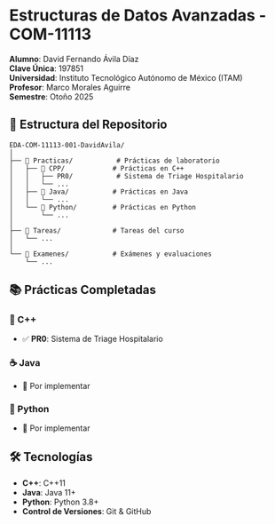 # Estructuras de Datos Avanzadas - COM-11113

**Alumno**: David Fernando Ávila Díaz  
**Clave Única**: 197851  
**Universidad**: Instituto Tecnológico Autónomo de México (ITAM)  
**Profesor**: Marco Morales Aguirre  
**Semestre**: Otoño 2025

## 📂 Estructura del Repositorio

```
EDA-COM-11113-001-DavidAvila/
│
├── 📁 Practicas/           # Prácticas de laboratorio
│   ├── 📁 CPP/            # Prácticas en C++
│   │   ├── PR0/           # Sistema de Triage Hospitalario
│   │   └── ...
│   ├── 📁 Java/           # Prácticas en Java
│   │   └── ...
│   └── 📁 Python/         # Prácticas en Python
│       └── ...
│
├── 📁 Tareas/             # Tareas del curso
│   └── ...
│
└── 📁 Examenes/           # Exámenes y evaluaciones
    └── ...
```

## 📚 Prácticas Completadas

### 🔵 C++
- ✅ **PR0**: Sistema de Triage Hospitalario

### ☕ Java
- 🔄 Por implementar

### 🐍 Python
- 🔄 Por implementar

## 🛠️ Tecnologías
- **C++**: C++11
- **Java**: Java 11+
- **Python**: Python 3.8+
- **Control de Versiones**: Git & GitHub